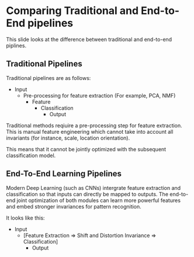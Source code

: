 # Comparing Traditional and End-to-End pipelines

This slide looks at the difference between traditional and end-to-end piplines. 

## Traditional Pipelines 

Traditional pipelines are as follows: 

- Input 
  - Pre-processing for feature extraction (For example, PCA, NMF)
    - Feature 
      - Classification 
        - Output 

Traditional methods reqiuire a pre-processing step for feature extraction. This is manual feature engineering which cannot take into account all invariants (for instance, scale, location orientation).

This means that it cannot be jointly optimized with the subsequent classification model. 

## End-To-End Learning Pipelines 

Modern Deep Learning (such as CNNs) intergrate feature extraction and classification so that inputs can directly be mapped to outputs. 
The end-to-end joint optimization of both modules can learn more powerful features and embed stronger invariances for pattern recognition.

It looks like this: 

- Input 
  - [Feature Extraction => Shift and Distortion Invariance => Classification]
    - Output

 